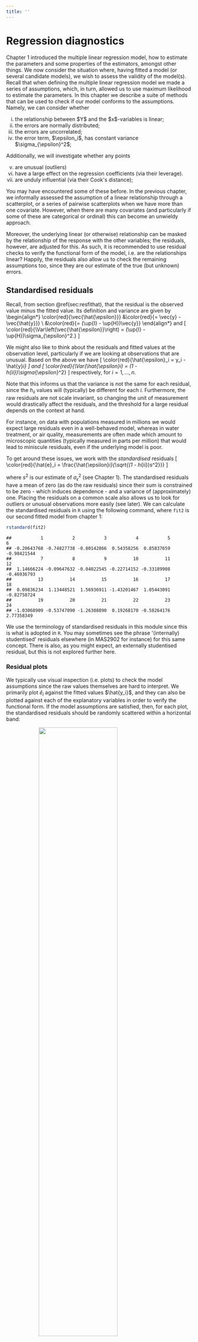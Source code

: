 ```yaml
---
title: ''
---
```


# Regression diagnostics

Chapter 1 introduced the multiple linear regression model, how to estimate the parameters and some properties of the estimators, amongst other things. We now consider the situation where, having fitted a model (or several candidate models), we wish to assess the validity of the model(s). Recall that when defining the multiple linear regression model we made a series of assumptions, which, in turn, allowed us to use maximum likelihood to estimate the parameters. In this chapter we describe a suite of methods that can be used to check if our model conforms to the assumptions. Namely, we can consider whether

<ol type="i">
<li> the relationship between $Y$ and the $x$-variables is linear; </li>
<li> the errors are normally distributed; </li>
<li> the errors are uncorrelated; </li>
<li> the error term, $\epsilon_i$, has constant variance $\sigma_{\epsilon}^2$; </li> </ol>
Additionally, we will investigate whether any points
<ol type="i" start="5">
<li> are unusual (outliers)
</li>
<li> have a large effect on the regression coefficients (via their leverage). </li>
<li> are unduly influential (via their Cook's distance); </li>
</ol>

You may have encountered some of these before. In the previous chapter, we informally assessed the assumption of a linear relationship through a scatterplot, or a series of pairwise scatterplots when we have more than one covariate. However, when there are many covariates (and particularly if some of these are categorical or ordinal) this can become an unwieldy approach. 

Moreover, the underlying linear (or otherwise) relationship can be masked by the relationship of the response with the other variables; the residuals, however, are adjusted for this. As such, it is recommended to use residual checks to verify the functional form of the model, i.e. are the relationships linear? Happily, the residuals also allow us to check the remaining assumptions too, since they are our estimate of the true (but unknown) errors. 

## Standardised residuals
Recall, from section \@ref(sec:resfithat), that the residual is the observed value minus the fitted value. Its definition and variance are given by
\begin{align*}
\color{red}{\vec{\hat{\epsilon}}} &\color{red}{= \vec{y} - \vec{\hat{y}}} \\
&\color{red}{= (\up{I} - \up{H})\vec{y}}
\end{align*}
and
\[
\color{red}{\Var\left(\vec{\hat{\epsilon}}\right) = (\up{I} - \up{H})\sigma_{\epsilon}^2.}
\]

We might also like to think about the residuals and fitted values at the observation level, particularly if we are looking at observations that are unusual. Based on the above we have
\[
\color{red}{\hat{\epsilon}_i = y_i - \hat{y}_i}
\]
and
\[
\color{red}{\Var(\hat{\epsilon}_i) = (1 - h_{ii})\sigma_{\epsilon}^2}
\]
respectively, for $i = 1, \ldots, n$. 

Note that this informs us that the variance is not the same for each residual, since the $h_{ii}$ values will (typically) be different for each $i$. Furthermore, the raw residuals are not scale invariant, so changing the unit of measurement would drastically affect the residuals, and the threshold for a large residual depends on the context at hand. 

For instance, on data with populations measured in millions we would expect large residuals even in a well-behaved model, whereas in water treatment, or air quality, measurements are often made which amount to microscopic quantities (typically measured in parts per million) that would lead to miniscule residuals, even if the underlying model is poor.

To get around these issues, we work with the *standardised* residuals
\[
\color{red}{\hat{e}_i = \frac{\hat{\epsilon}_i}{\sqrt{(1 - h_{ii})s^2}}}
\]

where $s^2$ is our estimate of $\sigma_{\epsilon}^2$ (see Chapter 1). The standardised residuals have a mean of zero (as do the raw residuals) since their sum is constrained to be zero - which induces dependence - and a variance of (approximately) one. Placing the residuals on a common scale also allows us to look for outliers or unusual observations more easily (see later). We can calculate the standardised residuals in `R` using the following command, where `fit2` is our second fitted model from chapter 1:




``` r
rstandard(fit2)
```

```
##           1           2           3           4           5           6 
## -0.20643768 -0.74827738 -0.80142866  0.54358256  0.85837659 -0.98421544 
##           7           8           9          10          11          12 
##  1.14666224 -0.09647632 -0.04022545 -0.22714152 -0.33189908 -0.46936793 
##          13          14          15          16          17          18 
##  0.09836234  1.13448521  1.56936911 -1.43201467  1.05443091 -0.82758724 
##          19          20          21          22          23          24 
## -1.03068909 -0.53747090 -1.26308890  0.19268170 -0.58264176  2.77358349
```

We use the terminology of standardised residuals in this module since this is what is adopted in `R`. You may sometimes see the phrase '(internally) studentised' residuals elsewhere (in MAS2902 for instance) for this same concept. There is also, as you might expect, an externally studentised residual, but this is not explored further here.

### Residual plots
We typically use visual inspection (i.e. plots) to check the model assumptions since the raw values themselves are hard to interpret. We primarily plot $\hat{e}_i$ against the fitted values $\hat{y_i}$, and they can also be plotted against each of the explanatory variables in order to verify the functional form. If the model assumptions are satisfied, then, for each plot, the standardised residuals should be randomly scattered within a horizontal band: 

<img src="diagnostics_files/figure-html/blank1-1.png" width="65%" style="display: block; margin: auto;" />

Otherwise, we could get signs of non-constant variance, i.e. increasing, double bow, decreasing, or signs of non-linearity (see practical 2). In practice, nonlinearity is hard to distinguish from correlation in the standardised residuals. Some examples of residuals not conforming to model assumptions are given above.

### Correlation between residuals and fitted values {-}
The reason we plot residuals against fitted values, rather than the observations themselves is because the residuals and fitted values are *uncorrelated*. This allows us to detect any unusual observations without worrying that these may be due to an underlying dependence between the quantities being plotted.

#### Proof {-}
\begin{align*}
\color{red}{\Cov(\vec{e}, \vec{\hat{Y}})} &\color{red}{= \Cov(\vec{Y} - \vec{\hat{Y}}, \vec{\hat{Y}})} \\
&\color{red}{= \Cov(\left\{\up{I} - \up{H}\right\}\vec{Y},  \vec{\hat{Y}})} \\
&\color{red}{=  \Cov(\left\{\up{I} - \up{H}\right\}\vec{Y},  \up{H}\vec{Y})} \\
&\color{red}{= (\up{I} - \up{H})\Cov(\vec{Y}, \vec{Y})\up{H}^T} \\
&\color{red}{= (\up{I} - \up{H})\Var(\vec{Y})\up{H}^T} \\
&\color{red}{= (\up{I} - \up{H})\sigma_{\epsilon}^2\up{I}\up{H}^T} \\
&\color{red}{= \sigma_{\epsilon}^2 (\up{I} - \up{H}) \up{H}^T} \\
&\color{red}{=  \sigma_{\epsilon}^2 (\up{I} - \up{H})\up{H}} \\
&\color{red}{= \sigma_{\epsilon}^2(\up{H} - \up{H}^2)} \\
&\color{red}{= \sigma_{\epsilon}^2 (\up{H} - \up{H})} \\
&\color{red}{= \vec{0}}
\end{align*}

This result also hold for the standardised residuals and the fitted values, but the proof is more convoluted; the residuals and the observed values, however, are not independent.

### Outliers
*Outliers* are points which appear separated in some way from the remainder of the data. Part of the purpose of our residual plots is to check for unusual observations. The standardised residuals give a good initial indicator of outliers. If we assume the (raw) residuals are normally distributed (we will check this assumption shortly), then the standardised residuals are also normal, albeit with a different variance, which is close to one (see above). 

Hence, the standardised residuals are assumed to be approximately *standard* normal, and this suggests that values outside the range $\pm 2$ are indicative of outliers. However, by normal distribution theory, we expect around $5\%$ of observations to be outside this range by chance - recall that $\pm 1.96$ cuts off $2.5\%$ of a standard normal distribution, i.e. $Pr(Z > 1.96) = 0.025$, where $Z \sim N(0, 1)$. This value is often rounded to $\pm 2$ to act as a simple rule-of-thumb for residual plots. Clearly, the larger the absolute value of the standardised residual the more likely it is to be an outlier.

Note that it is not reasonable to remove outliers just because we don't like the look of them! It is, of course, worth checking the original source of the data - if the outliers are a result of recording error, then this should be corrected. If the outliers appear genuine, we should see how discrepant they are. We can carry out an analysis with and without the suspect observations to investigate the sensitivity of the results.

### Example: Residual analysis for pre-diabetes data {-}
Residual plots for the pre-diabetes data can be generated in `R` using the following commands:

#### Standardised residuals against covariates {-}

``` r
plot(bodyweight$Consumption, rstandard(fit2), 
     xlab = "Consumption", ylab ="Standardised residuals")
abline(h = c(-2, 0, 2), lty = 2) 
```

<div class="figure" style="text-align: center">
<img src="diagnostics_files/figure-html/unnamed-chunk-4-1.png" alt="Scatterplot of standardised residuals against (average) food consumption for the pre-diabetes data." width="65%" />
<p class="caption">(\#fig:unnamed-chunk-4)Scatterplot of standardised residuals against (average) food consumption for the pre-diabetes data.</p>
</div>


``` r
plot(bodyweight$Exercise, rstandard(fit2), 
     xlab = "Exercise", ylab ="Standardised residuals")
abline(h = c(-2, 0, 2), lty = 2) 
```

<div class="figure" style="text-align: center">
<img src="diagnostics_files/figure-html/unnamed-chunk-6-1.png" alt="Scatterplot of standardised residuals against (average) food consumption for the pre-diabetes data." width="65%" />
<p class="caption">(\#fig:unnamed-chunk-6)Scatterplot of standardised residuals against (average) food consumption for the pre-diabetes data.</p>
</div>


#### Standardised residuals against fitted values {-}

``` r
plot(fitted.values(fit2), rstandard(fit2), 
     xlab = "Fitted values", ylab ="Standardised residuals")
abline(h = c(-2, 0, 2), lty = 2) 
```

<div class="figure" style="text-align: center">
<img src="diagnostics_files/figure-html/unnamed-chunk-8-1.png" alt="Scatterplot of standardised residuals against fitted values for the multiple linear regession model with consumption and exercise." width="65%" />
<p class="caption">(\#fig:unnamed-chunk-8)Scatterplot of standardised residuals against fitted values for the multiple linear regession model with consumption and exercise.</p>
</div>

In each of the above plots, we have added a dashed horizontal line at zero to help look for patterns, we would expect around half of the standardised residuals to lie both above and below the line in each case. Further dashed lines at $\pm 2$ allow us to identify how many points lie outside these bounds (recall, we expect $\approx 5\%$ in a well-behaved model).

To summarise these plots we can say:

<span style="color: red;">- there is no clear pattern in the residuals although there is a (mild) suggestion of curvature in the plot against exercise.</span>

<span style="color: red;"> - the variance does not appear to change in a systematic way.</span>

<span style="color: red;">- there is one point with a standardised residual greater than 2 in modulus. Possible outlier? We expect about $5\%$ to be in this range, i.e. 1 in a sample size of 24.</span>

<span style="color: red;">Thus there is no clear evidence of a departure from our assumptions.</span>

Note that when solely discrete (or ordinal) variable(s) are included in the model, the residual plot appears as strips of points at the observed values for the covariate. This is to be expected! We can still assess variability by checking whether the length of the strip is roughly the same and that it is centred around zero.

### Normality of the residuals
As mentioned earlier, analysis of the multiple linear regression model hinges on assumptions of normality (and independence) of the errors; you will consider models that deviate from this assumption in semester two. Hence, we need to check this assumption after fitting a model as the consequences of non-normality of the residuals are:

- the least squares estimates, $\vec{\hat{\beta}}$, may not be optimal;

- the associated tests and confidence intervals are inaccurate.

However, it has been shown that only really long-tailed distributions cause a major problem and that mild non-normality can safely be ignored. Furthermore, the larger the sample size the more the the non-normality is the more the consequences are mitigated. To get the normality plot for the pre-diabetes data, we use the following commands:


``` r
qqnorm(rstandard(fit2), ylab = "Standardised residuals")
abline(a = 0, b = 1, lty = 2)
```

<div class="figure" style="text-align: center">
<img src="diagnostics_files/figure-html/unnamed-chunk-10-1.png" alt="Normality plot of standardised residuals." width="65%" />
<p class="caption">(\#fig:unnamed-chunk-10)Normality plot of standardised residuals.</p>
</div>

As before, for the `R` code to work we must have previously defined the object `fit2`. 

Comment: The standardised residuals fit fairly well to a straight line but are being partially distorted by the potential outlier. Successive observations in the plot are not independent and so `ripples' often occur by chance.

### Anderson-Darling test
Visual inspection of residual plots is a useful way to see where any departures from our assumptions may lie. However, it may also be good to have a summary measure via a formal statistical test to assess where there is a significant departure from normality. The most commonly used statistic is the *Anderson-Darling* (AD) statistic - `R` outputs the test statistic and a p-value when carrying out an AD test. The null hypotheses is that the residuals can reasonably be assumed to come from a normal distribution, with the alternative hypothesis stating the converse. As such, large p-values imply the normality assumption is fine, small p-values imply a significant departure from normality.

Comment: Note that there are some issues with the AD test for large sample sizes as it is very sensitive to outliers. From above, we know that our model is reasonably robust to outliers so we should be careful not to over-interpret an AD test if the plots pass a visual check.

##### Anderson-Darling test in `R` {-}
To carry out an AD test in `R` we first need to load the library `nortest`. For the pre-diabetes example:

``` r
library(nortest)
ad.test(rstandard(fit2))
```

```
## 
## 	Anderson-Darling normality test
## 
## data:  rstandard(fit2)
## A = 0.53928, p-value = 0.1494
```

As the p-value is fairly large in this case, we do not have a significant departure from normality and conclude that the assumption is not disputed for this model.

### A cautionary note {-}
One of the assumptions of the model is that the true (but unknown) errors, $\vec{\epsilon}$, follow a normal distribution. We assess this using the estimated errors, i.e. the residuals. The assumed normality of the errors also induces normality on the response, but this is conditional on the values of the covariates, namely $Y_i \mid \vec{x}_i, \vec{\beta}, \sigma_{\epsilon}^2 \sim N(\vec{x}_i^T \vec{\beta}, \sigma_{\epsilon}^2)$. As such we cannot judge the normality assumption on plots of the response variable alone - even though it may be tempting or even feel intuitive to do so - without taking into account the values of the covariates. This can be awkward to construct whereas a residual check is straightforward (and will show the same thing).

Consider a multiple linear regression model with one continuous covariate ($x_1$) and one binary covariate ($x_2$), such as a treatment arm in a trial. If there are considerable differences between the two treatment groups then this will induce a bimodal distribution on the (unconditional) response variable, $\vec{Y}$:

<img src="Graphics/cache/y_bimodal.png" width="60%" style="display: block; margin: auto;" />

However, if we then fit a multiple linear regression model and look at the (standardised) residuals we see an approximate normal distribution

<img src="Graphics/cache/e_caution.png" width="60%" style="display: block; margin: auto;" />

Similarly, we can inspect quantile-quantile plots of both the response (upper plot) and the (standardised) residuals (lower plot).

<img src="Graphics/cache/y_bimodal_norm.png" width="48%" style="display: block; margin: auto;" /><img src="Graphics/cache/e_caution_norm.png" width="48%" style="display: block; margin: auto;" />

We observe that the upper plot does not conform to a straight line relationship whereas the right-hand one does. Note in passing that an AD test gives $p < 0.001$ (reject $H_0$) for the response variable and $p > 0.10$ (retain $H_0$) for the residuals.

## Regression diagnostics
As well as a raft of residual checks, two other metrics are commonly used to check the fit of a regression model - leverage and influence. We first consider leverage.

### Leverage values
An observation with an extreme value in the $x$-space (explanatory variables) is called a point with high leverage. Leverage is a measure of how far the explanatory variables deviate from their mean. Recall that the hat matrix, $\up{H}$ is defined as

\[
\color{red}{\up{H} = \up{X}(\up{X}^T\up{X})^{-1}\up{X}^T}
\]

High leverage points can have an unusually large effect on the estimates of regression coefficients. To detect high leverage points we look for large values of $h_{ii}$, the diagonal elements of $\up{H}$, which are known as the *leverages*. Note that the leverage values depend on the covariates alone, and not on the response variable. 

If the value of $h_{ii}$ is large, then $\Var[\hat{\epsilon}_i]$  will be small, i.e. the fit will be close to $Y_i$, since $\Var[\hat{\epsilon}_i] = (1 - h_{ii})\sigma_{\epsilon}^2$ and this will approach zero as the hat values get close to unity. This means that the regression line is `forced' to fit well to points with a large leverage value so these points have the potential to severely alter the gradient of the regression line. A consequence of this is that the variance of $\hat{Y_i}$, which is given by $h_{ii}\sigma_{\epsilon}^2$, will be at its largest for points of high leverage. The sketches below demonstrate this.

<img src="diagnostics_files/figure-html/blank2-1.png" width="65%" style="display: block; margin: auto;" />

#### Properties of the leverage values {-}
1. The leverages are bounded between 0 and 1, i.e. $0 \leq h_{ii} \leq 1$
1. The sum of the leverages is equal to the number of parameters in the model (including the intercept), i.e. $\Sigma_{i=1}^n h_{ii} = p+1$

##### Derivation {-}
<span style="color: red;">We will focus on the second property only. Recall that the trace of a (symmetric) matrix is the sum of the diagonal elements. Now,</span>

\begin{align*}
\color{red}{\Sigma_{i=1}^n h_{ii}} & \color{red}{= \tr(\up{H})} \\
&\color{red}{= \tr\left(\up{X}(\up{X^T X})^{-1}\up{X}^T\right)} \\
&\color{red}{= \tr\left(\up{X}^T\up{X}(\up{X^T X})^{-1}\right)} \\
&\color{red}{= \tr(\up{I}_{p+1})} \\
&\color{red}{= p + 1.}
\end{align*}

Usually, a value of $h_{ii} > 2(p + 1)/n$ is regarded as indicating a point of high leverage, where $p$ is the number of explanatory variables in the model. Note that the leverage values depend on the $x$-variables alone, and not on the response variable.

### Example: Leverage values for the pre-diabetes data {-}
As for the residual checks, we typically plot the leverage values to look for large values. This can be achieved in `R` via the following commands:


``` r
plot(hatvalues(fit2), ylab ="Leverages", pch = 16)
abline(h = 2*3/24 , col = 2, lty = 2)
```

<div class="figure" style="text-align: center">
<img src="diagnostics_files/figure-html/levsplot1-1.png" alt="Leverage values from mutliple linear regression model for pre-diabetes data." width="65%" />
<p class="caption">(\#fig:levsplot1)Leverage values from mutliple linear regression model for pre-diabetes data.</p>
</div>

Note that $p = 2$ here (and $n = 24$) since we have two explanatory variables: consumption and exercise. From the plot, we can identify that there are two points of high leverage here. For large datasets, it may be more prudent to use `R` to find out how many points exceed the threshold


``` r
table(hatvalues(fit2) > 2*3/24)
```

```
## 
## FALSE  TRUE 
##    22     2
```

If any points are flagged we can identify them using


``` r
levs <- hatvalues(fit2)
levs[levs > 2*3/24]
```

```
##         1         3 
## 0.2942944 0.4251701
```

This tells us that it is points 1 and 3 in this case.

### Influential observations
Some points have more influence on the regression analysis than others. These are not necessarily clear outliers or points of high leverage, but are typically fairly large in both regards. One approach for detecting such observations is using Cook's distance, which is defined by:

\[
\color{red}{D_i = \frac{1}{p+1}(\hat{e}_i)^2 \frac{h_{ii}}{1 - h_{ii}}}
\]

for $i = 1, \ldots, n$, and $\hat{e}_i$ and $h_{ii}$ are the standardised residual and leverage values respectively defined earlier. Although not clear from the formula, Cook's distance is a measure of how much the fitted values in the model would change if the $i^{th}$ data point was deleted.

Large values of $D_i$ indicate that the point has a large influence on the model. We can calculate and plot the Cook's distances in `R` using:


``` r
plot(cooks.distance(fit2), ylab = "Cooks distance", pch = 16)
```

<div class="figure" style="text-align: center">
<img src="diagnostics_files/figure-html/cooksplot1-1.png" alt="Cook distances from mutliple linear regression model for pre-diabetes data." width="65%" />
<p class="caption">(\#fig:cooksplot1)Cook distances from mutliple linear regression model for pre-diabetes data.</p>
</div>

There is no agreed threshold to identify influential observations, unlike for points of high leverage. However, a value of 1 has been suggested but this is typically conservative. A pragmatic approach is to investigate any (groups of) observations that appear to have larger values than the others. In our example, taking a threshold of 0.10 appears sensible.


``` r
cooks <- cooks.distance(fit2)
cooks[cooks > 0.10]
```

```
##         3        15        21        24 
## 0.1583550 0.2177828 0.1302879 0.1374646
```

We see that point 15 has the largest Cook’s distance, then point 3, and then point 24. Point 24 was the point with the largest absolute value of the standardised residuals; 3 was the point with the highest leverage. Observation 15 has the second largest absolute value of the standardised residuals, and the third highest leverage.

### Dealing with unusual observations
What should we do with the influential and/or high leverage points? As a first pass, we should check that they have been entered correctly, either by ourselves or by a data clerk or external source, but this may not be possible. Visually, we can plot the data with them highlighted and check whether they stand out. Can they be explained? The following `R` code produces such a plot for our example, where we have highlighted points 3 (highest leverage), 15 (largest Cook's distance) and 24 (large outlier) as X, Y and Z respectively. We also colour-code points by exercise (1 is black, 2 is red, 3 is green): 

<div class="figure" style="text-align: center">
<img src="diagnostics_files/figure-html/label_inf_plot1-1.png" alt="Scatterplot for pre-diabetes data with unusual points identified." width="65%" />
<p class="caption">(\#fig:label_inf_plot1)Scatterplot for pre-diabetes data with unusual points identified.</p>
</div>


``` r
# Or in one command
points(bodyweight[c(3, 15, 24), 2:1], pch  = c("X", "Y", "Z"))
```

We see that the point with the highest leverage (point 3, X) has an unusually large value for consumption. Point 24 (Z) - the possible outlier - does not look that unusual, being central in the consumption range, albeit with a higher value for weight than we might expect. Point 15 (Y), with the largest Cook’s distance, has the lowest consumption and a high weight value for that group (the green points). We could remove the most influential point and re-fit the model, but it does not change the results much here (this is left as an exercise).

### Example: Model checking for the Premier League data {-}
We now return to Example 1.10 from chapter 1 and carry out the full suite of checks (i.e. outliers, points of high leverage/influence and a normality test) on the model for points scored using clean sheets as the single (mean-centered) covariate.

To recap, the call to fit the model (after mean-centering the variable) was



``` r
CleanSheetsScaled <- scale(prem$CleanSheets, scale = FALSE)
fit_mean_centre <- lm(Points ~ CleanSheetsScaled, data = prem)
```

A scatterplot of the original data, with the line of best fit superimposed, is included below, with each point labelled by final league position, from 1 (top) to 20 (bottom):

<img src="diagnostics_files/figure-html/prem_label-1.png" width="65%" style="display: block; margin: auto;" />

<ol type="a">
<li> Interpret the plot of the (standardised) residuals.
</li>
<div class="figure" style="text-align: center">
<img src="diagnostics_files/figure-html/unnamed-chunk-22-1.png" alt="Plot of standardised residuals against fitted values." width="65%" />
<p class="caption">(\#fig:unnamed-chunk-22)Plot of standardised residuals against fitted values.</p>
</div>

<span style="color: red;">- All but one of the residuals lies in $(-2, 2)$, and we would expect one by chance in this dataset of twenty observations.</span> 

<span style="color: red;">- There is no discernible pattern to the (standardised) residuals with random scatter within our horizontal band, with no evidence of nonlinearity or non constant variance.</span>

<li> Assess the normality assumption of the residuals and interpret the output of the Anderson-Darling test.
</li>

<div class="figure" style="text-align: center">
<img src="diagnostics_files/figure-html/unnamed-chunk-23-1.png" alt="Normality plot of standardised residuals." width="65%" />
<p class="caption">(\#fig:unnamed-chunk-23)Normality plot of standardised residuals.</p>
</div>


``` r
ad.test(rstandard(fit_mean_centre)) # See Chapter 1
```

```
## 
## 	Anderson-Darling normality test
## 
## data:  rstandard(fit_mean_centre)
## A = 0.33253, p-value = 0.4807
```

<span style="color: red;">- From the plot, the points lie close to the nominal 45 degree line.</span>

<span style="color: red;">- Due to the correlation between (standardised) residuals we expect to see `bumps' or `ripples' and this does not invalidate the normality assumption.</span>

<span style="color: red;">- For the AD test, the p-value is not significant at any conventional level so we retain the null hypothesis that the (standardised) residuals can be assumed to be normally distributed.</span>

<li> Use regression diagnostics to identify any points of high leverage, or of high influence.
</li>
<div class="figure" style="text-align: center">
<img src="diagnostics_files/figure-html/unnamed-chunk-25-1.png" alt="Plot of leverages (left) and Cook distances (right) indexed by final league position." width="48%" /><img src="diagnostics_files/figure-html/unnamed-chunk-25-2.png" alt="Plot of leverages (left) and Cook distances (right) indexed by final league position." width="48%" />
<p class="caption">(\#fig:unnamed-chunk-25)Plot of leverages (left) and Cook distances (right) indexed by final league position.</p>
</div>

<span style="color: red;">The leverage values are plotted on the left, and the Cook's distances on the right. We can see one point above the threshold (dashed line) for the leverages (which is $2\times 2/20 = 0.20$ here). This corresponds to observation 2. On inspection of the original data, we see that this is the team (Manchester City) with the most clean sheets, so is large in $x$ space, thus having the capacity to alter the regression line.</span>

<img src="diagnostics_files/figure-html/unnamed-chunk-26-1.png" width="65%" style="display: block; margin: auto;" />

<span style="color: red;">For the influential points, we see that the largest is for observation 1. This point lies a considerable distance from the regression line, our model would expect fewer points based on this covariate value. Other covariates may be needed in the model. The next largest Cook's distances (points 5 and 7) are not that much larger than the body of the points so we do not consider them further, apart from observing that they deviate the most from the fitted line (for point 5 it is above the line of best fit, for point 7 it is below).</span>

</ol>
